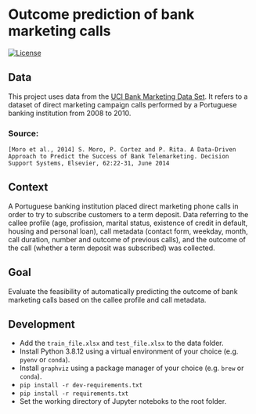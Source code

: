 # Outcome prediction of bank marketing calls

[![License](https://img.shields.io/badge/License-Apache%202.0-blue.svg)](https://opensource.org/licenses/Apache-2.0)

## Data

This project uses data from the [UCI Bank Marketing Data Set](https://archive.ics.uci.edu/ml/datasets/bank+marketing).
It refers to a dataset of direct marketing campaign calls performed by a Portuguese banking institution from 2008 to 2010.

### Source:
```
[Moro et al., 2014] S. Moro, P. Cortez and P. Rita. A Data-Driven Approach to Predict the Success of Bank Telemarketing. Decision Support Systems, Elsevier, 62:22-31, June 2014
```

## Context

A Portuguese banking institution placed direct marketing phone calls in order to try to subscribe customers to a term deposit.
Data referring to the callee profile (age, profission, marital status, existence of credit in default, housing and personal loan), call metadata (contact form, weekday, month, call duration, number and outcome of previous calls), and the outcome of the call (whether a term deposit was subscribed) was collected.

## Goal

Evaluate the feasibility of automatically predicting the outcome of bank marketing calls based on the callee profile and call metadata.

## Development

- Add the `train_file.xlsx` and `test_file.xlsx` to the data folder.
- Install Python 3.8.12 using a virtual environment of your choice (e.g. `pyenv` or `conda`).
- Install `graphviz` using a package manager of your choice (e.g. `brew` or `conda`).
- `pip install -r dev-requirements.txt`
- `pip install -r requirements.txt`
- Set the working directory of Jupyter noteboks to the root folder.